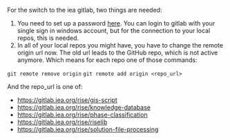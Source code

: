 For the switch to the iea gitlab, two things are needed:


1. You need to set up a password [here](https://gitlab.iea.org/-/profile/password/edit). You can login to gitlab with your single sign in windows account, but for the connection to your local repos, this is needed.
2. In all of your local repos you might have, you have to change the remote origin url now. The old url leads to the GitHub repo, which is not active anymore. Which means for each repo one of those commands:

`git remote remove origin`
`git remote add origin <repo_url>`

And the repo_url is one of:
- https://gitlab.iea.org/rise/gis-script
- https://gitlab.iea.org/rise/knowledge-database
- https://gitlab.iea.org/rise/phase-classification
- https://gitlab.iea.org/rise/riselib
- https://gitlab.iea.org/rise/solution-file-processing